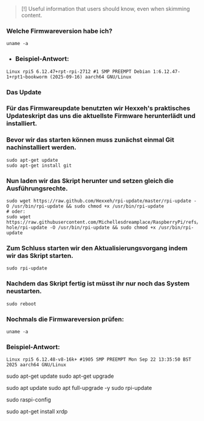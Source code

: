 > [!]
> Useful information that users should know, even when skimming content.


### Welche Firmwareversion habe ich?

```
uname -a
```

- ### Beispiel-Antwort:
```
Linux rpi5 6.12.47+rpt-rpi-2712 #1 SMP PREEMPT Debian 1:6.12.47-1+rpt1~bookworm (2025-09-16) aarch64 GNU/Linux
```

### Das Update
### Für das Firmwareupdate benutzten wir Hexxeh's praktisches Updateskript das uns die aktuellste Firmware herunterlädt und installiert.
### Bevor wir das starten können muss zunächst einmal Git nachinstalliert werden.
```
sudo apt-get update
sudo apt-get install git
```

### Nun laden wir das Skript herunter und setzen gleich die Ausführungsrechte.
```
sudo wget https://raw.github.com/Hexxeh/rpi-update/master/rpi-update -O /usr/bin/rpi-update && sudo chmod +x /usr/bin/rpi-update
# oder:
sudo wget https://raw.githubusercontent.com/Michellesdreamplace/RaspberryPi/refs/heads/main/Pi-hole/rpi-update -O /usr/bin/rpi-update && sudo chmod +x /usr/bin/rpi-update
```

### Zum Schluss starten wir den Aktualisierungsvorgang indem wir das Skript starten.
```
sudo rpi-update
```

### Nachdem das Skript fertig ist müsst ihr nur noch das System neustarten.
```
sudo reboot
```

### Nochmals die Firmwareversion prüfen:
```
uname -a
```

### Beispiel-Antwort:
```
Linux rpi5 6.12.48-v8-16k+ #1905 SMP PREEMPT Mon Sep 22 13:35:50 BST 2025 aarch64 GNU/Linux
```














sudo apt-get update
sudo apt-get upgrade


sudo apt update
sudo apt full-upgrade -y
sudo rpi-update




sudo raspi-config

sudo apt-get install xrdp

